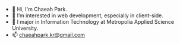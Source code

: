 - 👋 Hi, I'm Chaeah Park. 
- 👀 I’m interested in web development, especially in client-side. 
- 🌱 I major in Information Technology at Metropolia Applied Science University. 
- 📫 chaeahpark.kr@gmail.com
